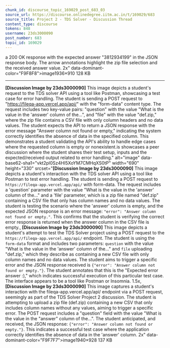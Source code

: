 ```yaml
---
chunk_id: discourse_topic_169029_post_683_03
source_url: https://discourse.onlinedegree.iitm.ac.in/t/169029/683
source_title: Project 2 - TDS Solver - Discussion Thread
content_type: discourse
tokens: 848
username: 23ds3000090
post_number: 683
topic_id: 169029
---
```


 a 200 OK response with the expected answer "3812934199" in the JSON response body. The arrow annotations highlight the zip file selection and the received answer value. 2x" data-dominant-color="F9F8F8">image1936×910 128 KB

---

**[Discussion Image by 23ds3000090]** This image depicts a student's request to the TDS solver API using a tool like Postman, showcasing a test case for error handling. The student is sending a POST request to "https://fileqa-app.vercel.app/api/" with the "form-data" content type. The request includes two key-value pairs: "question" with the value "What is the value in the 'answer' column of the...", and "file" with the value "def.zip," where the zip file contains a CSV file with only column headers and no data values. The student expects the API to return a JSON response with the error message "Answer column not found or empty," indicating the system correctly identifies the absence of data in the specified column. This demonstrates a student validating the API's ability to handle edge cases where the requested column is empty or nonexistent.is showcases a peer discussion where the student shares their test setup, inputs and the expected/received output related to error handling." alt="image" data-base62-sha1="vkt2pl0Sz4HI5XoYM7CMHqXS0tP" width="690" height="330" srcset="**[Discussion Image by 23ds3000090]** This image depicts a student's interaction with the TDS solver API using a tool like Postman to test error handling. The student is sending a POST request to `https://fileqa-app.vercel.app/api/` with form-data. The request includes a 'question' parameter with the value "What is the value in the 'answer' column of the..." and a 'file' parameter, which is a zip file named "def.zip" containing a CSV file that only has column names and no data values. The student is testing the scenario where the 'answer' column is empty, and the expected JSON response is an error message: `"error": "Answer column not found or empty."`. This confirms that the student is verifying the correct error response is returned when the answer column in the CSV file is empty., **[Discussion Image by 23ds3000090]** This image depicts a student's attempt to test the TDS Solver project using a POST request to the `https://fileqa-app.vercel.app/api/` endpoint. The student is using the `form-data` format and includes two parameters: `question` with the value "What is the value in the 'answer' column of the..." and `file` uploading "def.zip," which they describe as containing a new CSV file with only column names and no data values. The student aims to trigger a specific error and the JSON response received is `{"error": "Answer column not found or empty."}`. The student annotates that this is the "Expected error answer :)," which indicates successful execution of this particular test case. The interface appears to be a tool like Postman or Insomnia. 1.5x, **[Discussion Image by 23ds3000090]** This image captures a student's interaction with the fileqa-app.vercel.app/api/ endpoint via a POST request, seemingly as part of the TDS Solver Project 2 discussion. The student is attempting to upload a zip file (def.zip) containing a new CSV that only includes column names without any values, aiming to trigger a specific error. The POST request includes a "question" field with the value "What is the value in the "answer" column of the...". The student anticipated, and received, the JSON response: `{"error": "Answer column not found or empty."}`. This indicates a successful test case where the application correctly identifies the absence of data in the 'answer' column. 2x" data-dominant-color="F9F7F7">image1940×928 137 KB
